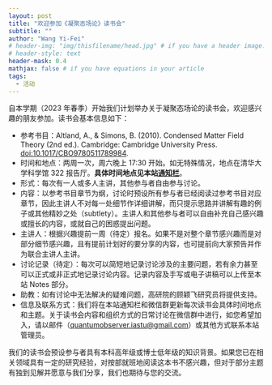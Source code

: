 ```yaml
---
layout: post
title: "欢迎参加《凝聚态场论》读书会"
subtitle: ""
author: "Wang Yi-Fei"
# header-img: "img/thisfilename/head.jpg" # if you have a header image. or if you want to have a text style head, see the next line
# header-style: text 
header-mask: 0.4
mathjax: false # if you have equations in your article
tags:
  - 活动
---
```


自本学期（2023 年春季）开始我们计划举办关于凝聚态场论的读书会，欢迎感兴趣的朋友参加。读书会基本信息如下：

- 参考书目：Altland, A., & Simons, B. (2010). Condensed Matter Field Theory (2nd ed.). Cambridge: Cambridge University Press. [doi:10.1017/CBO9780511789984](https://doi.org/10.1017/CBO9780511789984).
- 时间和地点：两周一次，周六晚上 17:30 开始。如无特殊情况，地点在清华大学科学馆 322 报告厅。**具体时间地点见本站[通知栏](/events)**。
- 形式：每次有一人或多人主讲，其他参与者自由参与讨论。
- 内容：以参考书目章节为纲，讨论时预设所有参与者已经阅读过参考书目对应章节，因此主讲人不对每一处细节作详细讲解，而只提示思路并讲解有趣的例子或其他精妙之处（subtlety）。主讲人和其他参与者可以自由补充自己感兴趣或擅长的内容，或就自己的困惑提出问题。
- 主讲人：根据兴趣提前一周（待定）报名。如果不是对整个章节感兴趣而是对部分细节感兴趣，且有提前计划好的要分享的内容，也可提前向大家预告并作为联合主讲人主讲。
- 讨论记录（待定）：每次可以简短地记录讨论涉及的主要问题，若有余力甚至可以正式或非正式地记录讨论内容。记录内容及手写或电子讲稿可以上传至本站 Notes 部分。
- 助教：如有讨论中无法解决的疑难问题，高研院的顾颖飞研究员将提供支持。
- 信息及联系方式：我们将在本站通知栏和微信群更新每次读书会具体时间地点和主题。关于读书会内容和组织方式的日常讨论在微信群中进行，如您希望加入，请以邮件（[quantumobserver.iastu@gmail.com](mailto:quantumobserver.iastu@gmail.com)）或其他方式联系本站管理员。

我们的读书会预设参与者具有本科高年级或博士低年级的知识背景。如果您已在相关领域具有一定的研究经验，对按部就班地阅读这本书不感兴趣，但对于部分主题有独到见解并愿意与我们分享，我们也期待与您的交流。